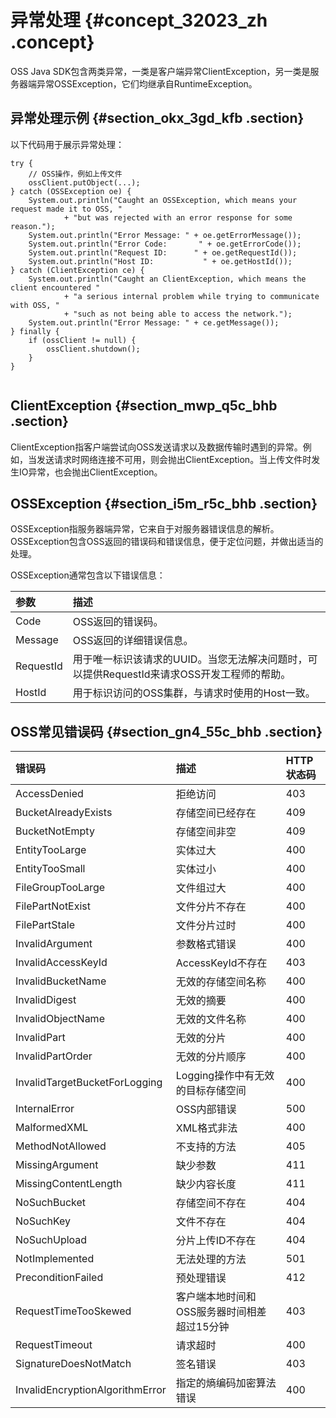 # 异常处理 {#concept_32023_zh .concept}

OSS Java SDK包含两类异常，一类是客户端异常ClientException，另一类是服务器端异常OSSException，它们均继承自RuntimeException。

## 异常处理示例 {#section_okx_3gd_kfb .section}

以下代码用于展示异常处理：

``` {#codeblock_rvo_64h_d2h .language-java}
try {
    // OSS操作，例如上传文件
    ossClient.putObject(...);
} catch (OSSException oe) {
    System.out.println("Caught an OSSException, which means your request made it to OSS, "
            + "but was rejected with an error response for some reason.");
    System.out.println("Error Message: " + oe.getErrorMessage());
    System.out.println("Error Code:       " + oe.getErrorCode());
    System.out.println("Request ID:      " + oe.getRequestId());
    System.out.println("Host ID:           " + oe.getHostId());
} catch (ClientException ce) {
    System.out.println("Caught an ClientException, which means the client encountered "
            + "a serious internal problem while trying to communicate with OSS, "
            + "such as not being able to access the network.");
    System.out.println("Error Message: " + ce.getMessage());
} finally {
    if (ossClient != null) {
        ossClient.shutdown();
    }
}
			
```

## ClientException {#section_mwp_q5c_bhb .section}

ClientException指客户端尝试向OSS发送请求以及数据传输时遇到的异常。例如，当发送请求时网络连接不可用，则会抛出ClientException。当上传文件时发生IO异常，也会抛出ClientException。

## OSSException {#section_i5m_r5c_bhb .section}

OSSException指服务器端异常，它来自于对服务器错误信息的解析。OSSException包含OSS返回的错误码和错误信息，便于定位问题，并做出适当的处理。

OSSException通常包含以下错误信息：

|参数|描述|
|:-|:-|
|Code|OSS返回的错误码。|
|Message|OSS返回的详细错误信息。|
|RequestId|用于唯一标识该请求的UUID。当您无法解决问题时，可以提供RequestId来请求OSS开发工程师的帮助。|
|HostId|用于标识访问的OSS集群，与请求时使用的Host一致。|

## OSS常见错误码 {#section_gn4_55c_bhb .section}

|错误码|描述|HTTP状态码|
|:--|:-|:------|
|AccessDenied|拒绝访问|403|
|BucketAlreadyExists|存储空间已经存在|409|
|BucketNotEmpty|存储空间非空|409|
|EntityTooLarge|实体过大|400|
|EntityTooSmall|实体过小|400|
|FileGroupTooLarge|文件组过大|400|
|FilePartNotExist|文件分片不存在|400|
|FilePartStale|文件分片过时|400|
|InvalidArgument|参数格式错误|400|
|InvalidAccessKeyId|AccessKeyId不存在|403|
|InvalidBucketName|无效的存储空间名称|400|
|InvalidDigest|无效的摘要|400|
|InvalidObjectName|无效的文件名称|400|
|InvalidPart|无效的分片|400|
|InvalidPartOrder|无效的分片顺序|400|
|InvalidTargetBucketForLogging|Logging操作中有无效的目标存储空间|400|
|InternalError|OSS内部错误|500|
|MalformedXML|XML格式非法|400|
|MethodNotAllowed|不支持的方法|405|
|MissingArgument|缺少参数|411|
|MissingContentLength|缺少内容长度|411|
|NoSuchBucket|存储空间不存在|404|
|NoSuchKey|文件不存在|404|
|NoSuchUpload|分片上传ID不存在|404|
|NotImplemented|无法处理的方法|501|
|PreconditionFailed|预处理错误|412|
|RequestTimeTooSkewed|客户端本地时间和OSS服务器时间相差超过15分钟|403|
|RequestTimeout|请求超时|400|
|SignatureDoesNotMatch|签名错误|403|
|InvalidEncryptionAlgorithmError|指定的熵编码加密算法错误|400|

